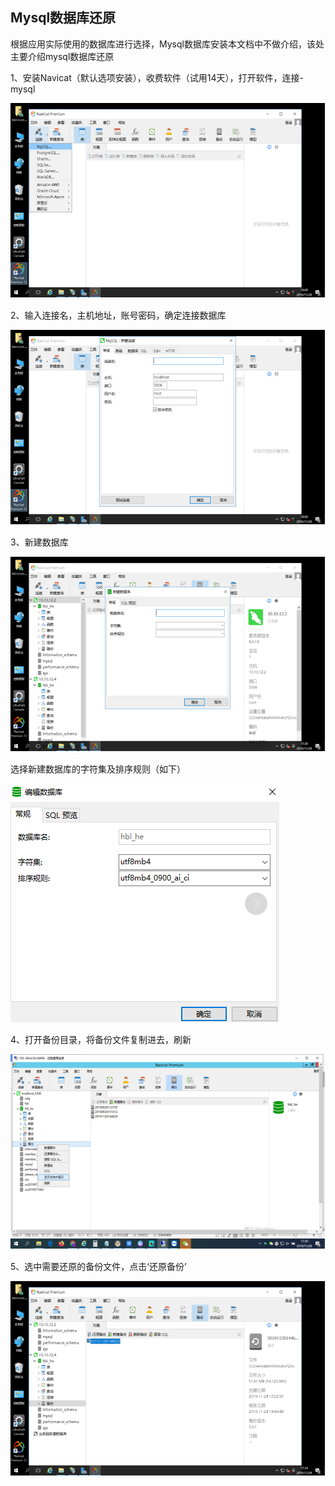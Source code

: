 ## Mysql数据库还原
根据应用实际使用的数据库进行选择，Mysql数据库安装本文档中不做介绍，该处主要介绍mysql数据库还原

1、安装Navicat（默认选项安装），收费软件（试用14天），打开软件，连接-mysql

<img src = "test_img/三盟软件新框架服务器环境及应用部署方案3004.png" width = "553" height ="312">




2、输入连接名，主机地址，账号密码，确定连接数据库

<img src = "test_img/三盟软件新框架服务器环境及应用部署方案3037.png" width = "553" height ="312">


3、新建数据库

<img src = "test_img/三盟软件新框架服务器环境及应用部署方案3048.png" width = "553" height ="312">

选择新建数据库的字符集及排序规则（如下）

<img src = "test_img/三盟软件新框架服务器环境及应用部署方案3073.png" width = "430" height ="382">





4、打开备份目录，将备份文件复制进去，刷新

<img src = "test_img/三盟软件新框架服务器环境及应用部署方案3104.png" width = "554" height ="312">


5、选中需要还原的备份文件，点击‘还原备份’


<img src = "test_img/三盟软件新框架服务器环境及应用部署方案3132.png" width = "553" height ="312">

